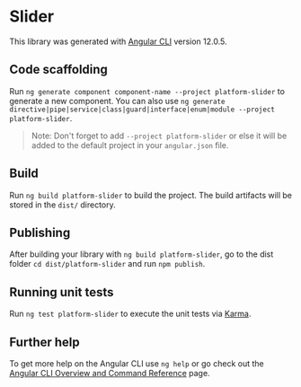 # Slider

This library was generated with [Angular CLI](https://github.com/angular/angular-cli) version 12.0.5.

## Code scaffolding

Run `ng generate component component-name --project platform-slider` to generate a new component. You can also use `ng generate directive|pipe|service|class|guard|interface|enum|module --project platform-slider`.
> Note: Don't forget to add `--project platform-slider` or else it will be added to the default project in your `angular.json` file. 

## Build

Run `ng build platform-slider` to build the project. The build artifacts will be stored in the `dist/` directory.

## Publishing

After building your library with `ng build platform-slider`, go to the dist folder `cd dist/platform-slider` and run `npm publish`.

## Running unit tests

Run `ng test platform-slider` to execute the unit tests via [Karma](https://karma-runner.github.io).

## Further help

To get more help on the Angular CLI use `ng help` or go check out the [Angular CLI Overview and Command Reference](https://angular.io/cli) page.
